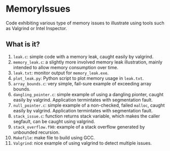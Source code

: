 # MemoryIssues
Code exhibiting various type of memory issues to illustrate using tools
such as Valgrind or Intel Inspector.

## What is it?
1. `leak.c`: simple code with a memory leak, caught easily by valgrind.
1. `memory_leak.c`: a slightly more involved memory leak illustration,
    mainly intended to allow memory consumption over time.
1. `leak.txt`: monitor output for `memory_leak.exe`.
1. `plot_leak.py`: Python script to plot memory usage in `leak.txt`.
1. `array_bounds.c`: very simple, fail-sure example of exceeding array
    bounds.
1. `dangling_pointer.c`: simple example of using a dangling pionter,
    caught easily by valgrind. Application termintates with segmentation
    fault.
1. `null_pointer.c`: simple example of a non-checked, failed `malloc`,
    caught easily by valgrind. Application termintates with segmentation
    fault.
1. `stack_issue.c`: function returns stack variable, which makes the
    caller segfault, can be caught using valgrind.
1. `stack_overflow.f90`: example of a stack overflow generated by 
    unbounded recursion.
1. `Makefile`: make file to build using GCC.
1. `Valgrind`: nice example of using valgrind to detect multiple issues.
